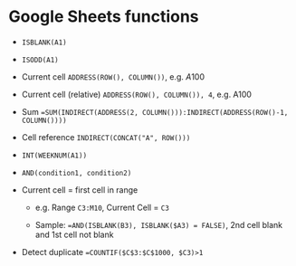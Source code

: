 # Google Sheets functions

* `ISBLANK(A1)`

* `ISODD(A1)`

* Current cell `ADDRESS(ROW(), COLUMN())`, e.g. $A$100
* Current cell (relative) `ADDRESS(ROW(), COLUMN()), 4`, e.g. A100
* Sum `=SUM(INDIRECT(ADDRESS(2, COLUMN())):INDIRECT(ADDRESS(ROW()-1, COLUMN())))`

* Cell reference `INDIRECT(CONCAT("A", ROW()))`

* `INT(WEEKNUM(A1))`

* `AND(condition1, condition2)`

* Current cell = first cell in range

  * e.g. Range `C3:M10`, Current Cell = `C3`

  * Sample: `=AND(ISBLANK(B3), ISBLANK($A3) = FALSE)`, 2nd cell blank and 1st cell not blank

* Detect duplicate `=COUNTIF($C$3:$C$1000, $C3)>1`


